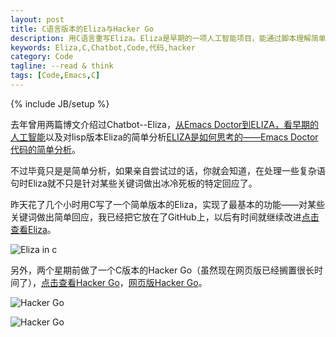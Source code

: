 ```yaml
---
layout: post
title: C语言版本的Eliza与Hacker Go
description: 用C语言重写Eliza。Eliza是早期的一项人工智能项目，能通过脚本理解简单的自然语言，并能产生类似人类的互动。
keywords: Eliza,C,Chatbot,Code,代码,hacker
category: Code
tagline: --read & think
tags: [Code,Emacs,C]
---
```

{% include JB/setup %}

去年曾用两篇博文介绍过Chatbot--Eliza，[从Emacs Doctor到ELIZA，看早期的人工智能](http://jackiekuo.com/code/2013/12/01/eliza-and-the-earliest-ai/)以及对lisp版本Eliza的简单分析[ELIZA是如何思考的——Emacs Doctor代码的简单分析](http://jackiekuo.com/code/2013/12/01/how-eliza-works/)。

不过毕竟只是是简单分析，如果亲自尝试过的话，你就会知道，在处理一些复杂语句时Eliza就不只是针对某些关键词做出冰冷死板的特定回应了。

昨天花了几个小时用C写了一个简单版本的Eliza，实现了最基本的功能——对某些关键词做出简单回应，我已经把它放在了GitHub上，以后有时间就继续改进[点击查看Eliza](https://github.com/Jing0/Eliza)。

![Eliza in c](http://pic.yupoo.com/jok3r/DG01itX7/medish.jpg)

另外，两个星期前做了一个C版本的Hacker Go（虽然现在网页版已经搁置很长时间了），[点击查看Hacker Go](https://github.com/Jing0/C_Program_Design_E4/tree/master/Hacker%20go)，[网页版Hacker Go](http://web-terminal.qiniudn.com/)。

![Hacker Go](http://pic.yupoo.com/jok3r/DG01kQRr/medish.jpg)

![Hacker Go](http://pic.yupoo.com/jok3r/DG01jQAK/medish.jpg)